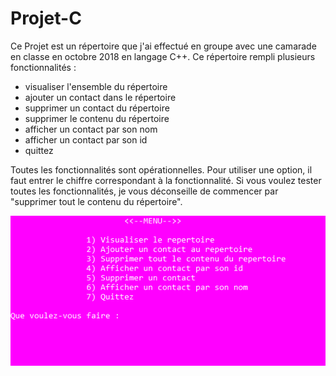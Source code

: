 # Projet-C
Ce Projet est un répertoire que j'ai effectué en groupe avec une camarade en classe en octobre 2018 en langage C++.
Ce répertoire rempli plusieurs fonctionnalités :
- visualiser l'ensemble du répertoire
- ajouter un contact dans le répertoire
- supprimer un contact du répertoire
- supprimer le contenu du répertoire
- afficher un contact par son nom
- afficher un contact par son id
- quittez

Toutes les fonctionnalités sont opérationnelles. Pour utiliser une option, il faut entrer le chiffre correspondant à la fonctionnalité. Si vous voulez tester toutes les fonctionnalités, je vous déconseille de commencer par "supprimer tout le contenu du répertoire".

![description_IMG](https://github.com/Margaux83/Projet-C/blob/master/Capture.PNG)

